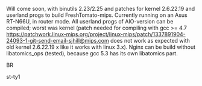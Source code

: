 Will come soon, with binutils 2.23/2.25 and patches for kernel 2.6.22.19 and userland progs to build FreshTomato-mips. Currently running on an Asus RT-N66U, in router mode. All userland progs of AIO-version can be compiled; worst was kernel (patch needed for compiling with gcc >= 4.7 https://patchwork.linux-mips.org/project/linux-mips/patch/1337891904-24093-1-git-send-email-sjhill@mips.com does not work as expected with old kernel 2.6.22.19 x like it works with linux 3.x).
Nginx can be build without libatomics_ops (tested), because gcc 5.3 has its own libatomics part.

BR

st-ty1
